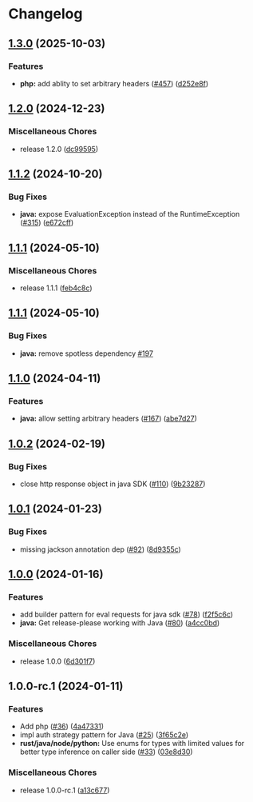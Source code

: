# Changelog

## [1.3.0](https://github.com/flipt-io/flipt-server-sdks/compare/flipt-java-v1.2.0...flipt-java-v1.3.0) (2025-10-03)


### Features

* **php:** add ablity to set arbitrary headers ([#457](https://github.com/flipt-io/flipt-server-sdks/issues/457)) ([d252e8f](https://github.com/flipt-io/flipt-server-sdks/commit/d252e8f67895bf4ba1778d46f855c0a915fa024a))

## [1.2.0](https://github.com/flipt-io/flipt-server-sdks/compare/flipt-java-v1.1.2...flipt-java-v1.2.0) (2024-12-23)

### Miscellaneous Chores

- release 1.2.0 ([dc99595](https://github.com/flipt-io/flipt-server-sdks/commit/dc99595e8c5de48d2a757e69cf4c9fa9b4d74977))

## [1.1.2](https://github.com/flipt-io/flipt-server-sdks/compare/flipt-java-v1.1.1...flipt-java-v1.1.2) (2024-10-20)

### Bug Fixes

- **java:** expose EvaluationException instead of the RuntimeException ([#315](https://github.com/flipt-io/flipt-server-sdks/issues/315)) ([e672cff](https://github.com/flipt-io/flipt-server-sdks/commit/e672cffe84b0d7c6ef8d9df5edc894b14696165d))

## [1.1.1](https://github.com/flipt-io/flipt-server-sdks/compare/flipt-java-v1.1.0...flipt-java-v1.1.1) (2024-05-10)

### Miscellaneous Chores

- release 1.1.1 ([feb4c8c](https://github.com/flipt-io/flipt-server-sdks/commit/feb4c8c4147c8e4b6adf07a02220e71193631d78))

## [1.1.1](https://github.com/flipt-io/flipt-server-sdks/compare/flipt-java-v1.1.0...flipt-java-v1.1.1) (2024-05-10)

### Bug Fixes

- **java:** remove spotless dependency [#197](https://github.com/flipt-io/flipt-server-sdks/pull/197)

## [1.1.0](https://github.com/flipt-io/flipt-server-sdks/compare/flipt-java-v1.0.2...flipt-java-v1.1.0) (2024-04-11)

### Features

- **java:** allow setting arbitrary headers ([#167](https://github.com/flipt-io/flipt-server-sdks/issues/167)) ([abe7d27](https://github.com/flipt-io/flipt-server-sdks/commit/abe7d27185bcdbc495903efcfdb9d633c3dc738f))

## [1.0.2](https://github.com/flipt-io/flipt-server-sdks/compare/flipt-java-v1.0.1...flipt-java-v1.0.2) (2024-02-19)

### Bug Fixes

- close http response object in java SDK ([#110](https://github.com/flipt-io/flipt-server-sdks/issues/110)) ([9b23287](https://github.com/flipt-io/flipt-server-sdks/commit/9b2328781f4c9fdf41e78219baff807916a0c4df))

## [1.0.1](https://github.com/flipt-io/flipt-server-sdks/compare/flipt-java-v1.0.0...flipt-java-v1.0.1) (2024-01-23)

### Bug Fixes

- missing jackson annotation dep ([#92](https://github.com/flipt-io/flipt-server-sdks/issues/92)) ([8d9355c](https://github.com/flipt-io/flipt-server-sdks/commit/8d9355c0dc58265ecec46d72b8b1fb3f01a2e9d6))

## [1.0.0](https://github.com/flipt-io/flipt-server-sdks/compare/flipt-java-v1.0.0-rc.2...flipt-java-v1.0.0) (2024-01-16)

### Features

- add builder pattern for eval requests for java sdk ([#78](https://github.com/flipt-io/flipt-server-sdks/issues/78)) ([f2f5c6c](https://github.com/flipt-io/flipt-server-sdks/commit/f2f5c6c237a9b112c3df36ab54601fc007c9e7eb))
- **java:** Get release-please working with Java ([#80](https://github.com/flipt-io/flipt-server-sdks/issues/80)) ([a4cc0bd](https://github.com/flipt-io/flipt-server-sdks/commit/a4cc0bd68b7e9c9ff4075b323a9c96c02d7274dd))

### Miscellaneous Chores

- release 1.0.0 ([6d301f7](https://github.com/flipt-io/flipt-server-sdks/commit/6d301f71ff2059748ac2c6899aa10b1cd275b50d))

## 1.0.0-rc.1 (2024-01-11)

### Features

- Add php ([#36](https://github.com/flipt-io/flipt-server-sdks/issues/36)) ([4a47331](https://github.com/flipt-io/flipt-server-sdks/commit/4a47331b0da56e55f0e31b312cffbe0e10248229))
- impl auth strategy pattern for Java ([#25](https://github.com/flipt-io/flipt-server-sdks/issues/25)) ([3f65c2e](https://github.com/flipt-io/flipt-server-sdks/commit/3f65c2ecab54df3e400b761f9030e8e0666d9a4f))
- **rust/java/node/python:** Use enums for types with limited values for better type inference on caller side ([#33](https://github.com/flipt-io/flipt-server-sdks/issues/33)) ([03e8d30](https://github.com/flipt-io/flipt-server-sdks/commit/03e8d30f3421f48a5d320bed922b0a589c58aa59))

### Miscellaneous Chores

- release 1.0.0-rc.1 ([a13c677](https://github.com/flipt-io/flipt-server-sdks/commit/a13c6774c6a6c1c125e299ce0ec4267ed2bbb4cf))
